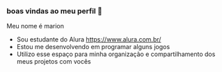 ### boas vindas ao meu perfil 💟

Meu nome é marion

- Sou estudante do Alura https://www.alura.com.br/
- Estou me desenvolvendo em programar alguns jogos
- Utilizo esse espaço para minha organização e compartilhamento dos meus projetos com vocês
